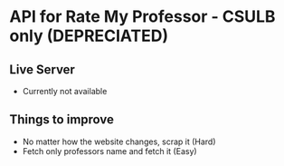 # API for Rate My Professor - CSULB only **(DEPRECIATED)**

## Live Server

- Currently not available


## Things to improve

- No matter how the website changes, scrap it (Hard)
- Fetch only professors name and fetch it (Easy)
